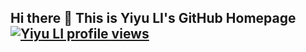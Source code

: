 ## Hi there 👋 This is Yiyu LI's GitHub Homepage [![Yiyu LI profile views](https://u8views.com/api/v1/github/profiles/36831750/views/day-week-month-total-count.svg)](https://u8views.com/github/yiyulics)

<!--
**yiyulics/yiyulics** is a ✨ _special_ ✨ repository because its `README.md` (this file) appears on your GitHub profile.

Here are some ideas to get you started:

- 🔭 I’m currently working on ...
- 🌱 I’m currently learning ...
- 👯 I’m looking to collaborate on ...
- 🤔 I’m looking for help with ...
- 💬 Ask me about ...
- 📫 How to reach me: ...
- 😄 Pronouns: ...
- ⚡ Fun fact: ...
-->

